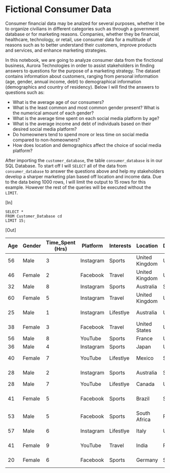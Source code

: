 # Fictional Consumer Data
Consumer financial data may be analzed for several purposes, whether it be to organize civilians in different categories such as through a government database or for marketing reasons. Companies, whether they be financial, healthcare, technology, or retail, use consumer data for a multitude of reasons such as to better understand their customers, improve products and services, and enhance marketing strategies. 

In this notebook, we are going to analyze consumer data from the finctional business, Aurora Technologies in order to assist stakeholders in finding answers to questions for the purpose of a marketing strategy. The dataset contains information about customers, ranging from personal information (age, gender, annual income, debt) to demographical information (demographics and country of residency). Below I will find the answers to questions such as:

- What is the average age of our consumers? 
- What is the least common and most common gender present? What is the numerical amount of each gender? 
- What is the average time spent on each social media platform by age? 
- What is the average income and debt of individuals based on their desired social media platform?
- Do homeowners tend to spend more or less time on social media compared to non-homeowners?
- How does location and demographics affect the choice of social media platform?

After importing the ```customer_database```, the table ```consumer_database``` is in our SQL Database. To start off I will ``` SELECT ``` all of the data from ```consumer_database``` to answer the questions above and help my stakeholders develop a sharper marketing plan based off location and income data. Due to the data being 1000 rows, I will limit the output to 15 rows for this example. However the rest of the queries will be executed without the ```LIMIT```.

[In]

```
SELECT *
FROM Customer_Database cd
LIMIT 15;
```
[Out]

| Age | Gender | Time_Spent (Hrs) | Platform | Interests | Location | Demographics | Profession | Annual_Income | Indebt | Debt Amount | Is_Homeowner | Owns_Car |
|-----|--------|------------------|----------|-----------|----------|--------------|------------|---------------|--------|-------------|---------------|----------|
| 56  | Male   | 3                | Instagram| Sports    | United Kingdom | Urban | Software-Engineer | 108824 | TRUE | 133744      | FALSE         | FALSE    |
| 46  | Female | 2                | Facebook | Travel    | United Kingdom | Urban | Nurse             | 43350  | TRUE | 47803       | TRUE          | TRUE     |
| 32  | Male   | 8                | Instagram| Sports    | Australia      | Suburban | Teacher          | 51030  | FALSE| 161411      | FALSE         | FALSE    |
| 60  | Female | 5                | Instagram| Travel    | United Kingdom | Urban | Accountant       | 102545 | FALSE| 159572      | TRUE          | FALSE    |
| 25  | Male   | 1                | Instagram| Lifestlye | Australia      | Urban | Graphic-Designer| 63303  | FALSE| 52828       | TRUE          | TRUE     |
| 38  | Female | 3                | Facebook | Travel    | United States  | Urban | Electrician      | 32224  | TRUE | 105808      | TRUE          | TRUE     |
| 56  | Male   | 8                | YouTube  | Sports    | France         | Urban | Lawyer           | 67003  | TRUE | 62461       | TRUE          | TRUE     |
| 36  | Male   | 4                | Instagram| Sports    | Japan          | Urban | Chef             | 145554 | TRUE | 64707       | FALSE         | TRUE     |
| 40  | Female | 7                | YouTube  | Lifestlye | Mexico         | Suburban | Sales-Representative | 88726 | FALSE| 161868  | FALSE         | TRUE     |
| 28  | Male   | 2                | Instagram| Sports    | Australia      | Suburban | Marketing-Manager| 54337  | TRUE | 181845      | FALSE         | TRUE     |
| 28  | Male   | 7                | YouTube  | Lifestlye | Canada         | Urban | Doctor           | 71499  | TRUE | 58095       | TRUE          | FALSE    |
| 41  | Female | 5                | Facebook | Sports    | Brazil         | Suburban | Customer-Service-Representative | 68242 | FALSE| 96316 | FALSE         | FALSE    |
| 53  | Male   | 5                | Facebook | Sports    | South Africa  | Rural | Web-Developer   | 124364 | FALSE| 78267       | TRUE          | TRUE     |
| 57  | Male   | 6                | Instagram| Lifestlye | Italy          | Urban | Construction-Worker | 99017 | FALSE| 33347   | TRUE          | FALSE    |
| 41  | Female | 9                | YouTube  | Travel    | India          | Rural | Financial-Analyst | 102043 | TRUE | 154571   | TRUE          | FALSE    |
| 20  | Female | 6                | Facebook | Sports    | Germany        | Suburban | Administrative-Assistant | 48708 | TRUE | 42894 | TRUE          | FALSE    |
